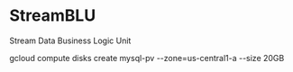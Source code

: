 # StreamBLU
Stream Data Business Logic Unit

gcloud compute disks create mysql-pv --zone=us-central1-a --size 20GB
